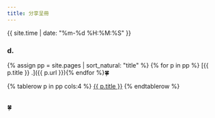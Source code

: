 ```yaml
---
title: 分享呈冊
---
```


{{ site.time | date: "%m-%d %H:%M:%S" }}

### d.
{% assign pp = site.pages | sort_natural: "title" %}
{% for p in pp %} [{{ p.title }} .]({{ p.url }}){% endfor %}🍀


<table rules="none" frame="none">
{% tablerow p in pp cols:4 %}
  <a href="{{ p.url }}">{{ p.title }}</a>
{% endtablerow %}
</table>🍀
